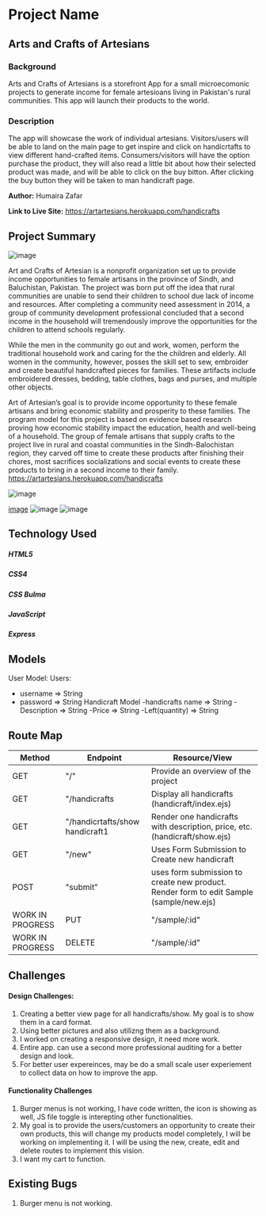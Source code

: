 # Project Name 
## Arts and Crafts of Artesians
### Background
Arts and Crafts of Artesians is a storefront App for a small microecomonic projects to generate income for female artesioans living in Pakistan's rural communities. This app will launch their products to the world. 

### Description
The app will showcase the work of individual artesians. Visitors/users will be able to land on the main page to get inspire and click on handicrtafts to view different hand-crafted items.
Consumers/visitors will have the option purchase the product, they will also read a little bit about how their selected product was made, and will be able to click on the buy bitton. After clicking the buy button they will be taken to man handicraft page.  

 **Author:** Humaira Zafar 

**Link to Live Site:** 
https://artartesians.herokuapp.com/handicrafts

## Project Summary
![image](https://user-images.githubusercontent.com/75461281/115422670-be197980-a1c2-11eb-867f-022768db3de6.png)

Art and Crafts of Artesian is a nonprofit organization set up to provide income opportunities to female artisans in the province of Sindh, and Baluchistan, Pakistan. The project was born put off the idea that rural communities are unable to send their children to school due lack of income and resources. After completing a community need assessment in 2014, a group of community development professional concluded that a second income in the household will tremendously improve the opportunities for the children to attend schools regularly. 

While the men in the community go out and work, women, perform the traditional household work and caring for the the children and elderly. All women in the community, however, posses the skill set to sew, embroider and create beautiful handcrafted pieces for families. These artifacts include embroidered dresses, bedding, table clothes, bags and purses, and multiple other objects. 

Art of Artesian’s goal is to provide income opportunity to these female artisans and bring economic stability and prosperity to these families. The program model for this project is based on evidence based research proving how economic stability impact the education, health and well-being of a household. The group of female artisans that supply crafts to the project live in rural and coastal communities in the Sindh-Balochistan region, they carved off time to create these products after finishing their chores, most sacrifices socializations and social events to create these products to bring in a second income to their family.  
https://artartesians.herokuapp.com/handicrafts

![image](https://user-images.githubusercontent.com/75461281/115421991-19973780-a1c2-11eb-8ce6-6d1acb1659f6.png)

[image](https://user-images.githubusercontent.com/75461281/115422163-41869b00-a1c2-11eb-9524-122d88d95649.png)
![image](https://user-images.githubusercontent.com/75461281/115422233-55320180-a1c2-11eb-84c7-ad7e01543e77.png)
![image](https://user-images.githubusercontent.com/75461281/115422352-6e3ab280-a1c2-11eb-8fbd-8ded3aa372be.png)




## Technology Used
##### HTML5
##### CSS4
##### CSS Bulma
##### JavaScript 
##### Express


## Models

User Model:
Users:
 - username => String
 - password => String
 Handicraft Model
 -handicrafts name => String
 -Description => String
 -Price => String
 -Left(quantity) => String



## Route Map

| Method | Endpoint | Resource/View |
|--------|----------|---------------|
|GET| "/" | Provide an overview of the project |
|GET| "/handicrafts | Display all handicrafts (handicraft/index.ejs)|
|GET| "/handicrtafts/show handicraft1 | Render one handicrafts with description, price, etc.(handicraft/show.ejs)  
|GET| "/new" | Uses Form Submission to Create new handicraft |
|POST| "submit" | uses form submission to create new product. Render form to edit Sample (sample/new.ejs)|
WORK IN PROGRESS|PUT| "/sample/:id" | Uses Form Submission to edit Sample |
WORK IN PROGRESS|DELETE| "/sample/:id" | Delete a particular Sample |

## Challenges
#### Design Challenges:
1. Creating a better view page for all handicrafts/show. My goal is to show them in a card format.
2. Using better pictures and also utilizng them as a background.
3. I worked on creating a responsive design, it need more work. 
4. Entire app. can use a second more professional auditing for a better design and look. 
5. For better user expereinces, may be do a small scale user experiement to collect data on how to improve the app.
#### Functionality Challenges
1. Burger menus is not working, I have code written, the icon is showing as well, JS file toggle is interepting other functionalities. 
2. My goal is to provide the users/customers an opportunity to create their own products, this will change my products model completely, I will be working on implementing it. I will be using the new, create, edit and delete routes to implement this vision.
3. I want my cart to function. 

## Existing Bugs
1. Burger menu is not working.
